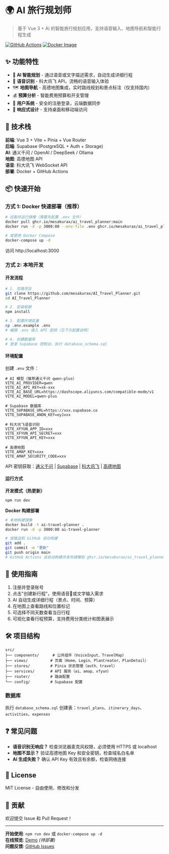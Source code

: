 # 🌍 AI 旅行规划师

> 基于 Vue 3 + AI 的智能旅行规划应用，支持语音输入、地图导航和智能行程生成

[![GitHub Actions](https://github.com/mesakurax/AI_Travel_Planner/workflows/Build%20and%20Push%20Docker%20Image/badge.svg)](https://github.com/mesakurax/AI_Travel_Planner/actions)
[![Docker Image](https://img.shields.io/badge/docker-ghcr.io-blue)](https://github.com/mesakurax/AI_Travel_Planner/pkgs/container/ai_travel_planner)

## ✨ 功能特性

- 🎯 **AI 智能规划** - 通过语音或文字描述需求，自动生成详细行程
- 🎤 **语音识别** - 科大讯飞 API，流畅的语音输入体验
- 🗺️ **地图导航** - 高德地图集成，实时路线规划和景点标注（仅支持国内）
- 💰 **预算分析** - 智能费用预算和开支管理
- 👤 **用户系统** - 安全的注册登录，云端数据同步
- 📱 **响应式设计** - 支持桌面和移动端访问

## 🚀 技术栈

**前端**: Vue 3 + Vite + Pinia + Vue Router  
**后端**: Supabase (PostgreSQL + Auth + Storage)  
**AI**: 通义千问 / OpenAI / DeepSeek / Ollama  
**地图**: 高德地图 API  
**语音**: 科大讯飞 WebSocket API  
**部署**: Docker + GitHub Actions

## 📦 快速开始

### 方式 1: Docker 快速部署（推荐）

```bash
# 拉取并运行镜像（需要先配置 .env 文件）
docker pull ghcr.io/mesakurax/ai_travel_planner:main
docker run -d -p 3000:80 --env-file .env ghcr.io/mesakurax/ai_travel_planner:main

# 或使用 Docker Compose
docker-compose up -d
```

访问 http://localhost:3000

### 方式 2: 本地开发

#### 开发流程

```bash
# 1. 克隆项目
git clone https://github.com/mesakurax/AI_Travel_Planner.git
cd AI_Travel_Planner

# 2. 安装依赖
npm install

# 3. 配置环境变量
cp .env.example .env
# 编辑 .env 填入 API 密钥（见下方配置说明）

# 4. 创建数据库
# 登录 Supabase 控制台，执行 database_schema.sql
```

#### 环境配置

创建 `.env` 文件：

```env
# AI 模型（推荐通义千问 qwen-plus）
VITE_AI_PROVIDER=qwen
VITE_AI_API_KEY=sk-xxx
VITE_AI_BASE_URL=https://dashscope.aliyuncs.com/compatible-mode/v1
VITE_AI_MODEL=qwen-plus

# Supabase 数据库
VITE_SUPABASE_URL=https://xxx.supabase.co
VITE_SUPABASE_ANON_KEY=eyJxxx

# 科大讯飞语音识别
VITE_XFYUN_APP_ID=xxx
VITE_XFYUN_API_SECRET=xxx
VITE_XFYUN_API_KEY=xxx

# 高德地图
VITE_AMAP_KEY=xxx
VITE_AMAP_SECURITY_CODE=xxx
```

API 密钥获取：[通义千问](https://bailian.console.aliyun.com) | [Supabase](https://supabase.com) | [科大讯飞](https://console.xfyun.cn) | [高德地图](https://console.amap.com)

#### 运行方式

**开发模式（热更新）**

```bash
npm run dev
```

**Docker 构建部署**

```bash
# 本地构建镜像
docker build -t ai-travel-planner .
docker run -d -p 3000:80 ai-travel-planner

# 或推送到 GitHub 自动构建
git add .
git commit -m "更新"
git push origin main
# GitHub Actions 会自动构建并发布镜像到 ghcr.io/mesakurax/ai_travel_planner:main
```

## 📖 使用指南

1. 注册并登录账号
2. 点击"创建新行程"，使用语音🎤或文字输入需求
3. AI 自动生成详细行程（景点、时间、预算）
4. 在地图上查看路线和位置标记
5. 可选择不同天数查看当日行程
6. 可视化查看行程预算，支持费用分类统计和图表展示

## 🛠️ 项目结构

```
src/
├── components/      # 公共组件（VoiceInput、TravelMap）
├── views/          # 页面（Home、Login、PlanCreator、PlanDetail）
├── stores/         # Pinia 状态管理（auth、travel）
├── services/       # API 服务（ai、amap、xfyun）
├── router/         # 路由配置
└── config/         # Supabase 配置
```

### 数据库

执行 `database_schema.sql` 创建表：`travel_plans`、`itinerary_days`、`activities`、`expenses`

## ❓ 常见问题

- **语音识别无响应？** 检查浏览器麦克风权限，必须使用 HTTPS 或 localhost
- **地图不显示？** 验证高德地图 Key 和安全密钥，检查域名白名单
- **AI 生成失败？** 确认 API Key 有效且有余额，检查网络连接

## 📄 License

MIT License - 自由使用、修改和分发

## 🤝 贡献

欢迎提交 Issue 和 Pull Request！

---

**开始使用**: `npm run dev` 或 `docker-compose up -d`  
**在线预览**: [Demo](https://ai-travel-planner.example.com) _(待部署)_  
**问题反馈**: [GitHub Issues](https://github.com/mesakurax/AI_Travel_Planner/issues)

